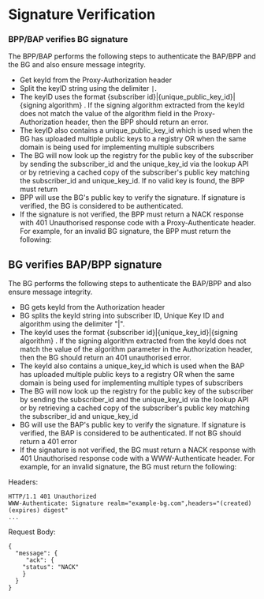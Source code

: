 Signature Verification
==========

### BPP/BAP verifies BG signature

The BPP/BAP performs the following steps to authenticate the BAP/BPP and the BG and also ensure message integrity.

* Get keyId from the Proxy-Authorization header
* Split the keyID string using the delimiter `|`. 
* The keyID uses the format {subscriber id}|{unique_public_key_id}|{signing algorithm} . If the signing algorithm extracted from the keyId does not match the value of the algorithm field in the Proxy-Authorization header, then the BPP should return an error.
* The keyID also contains a unique_public_key_id which is used when the BG has uploaded multiple public keys to a registry OR when the same domain is being used for implementing multiple subscribers
* The BG will now look up the registry for the public key of the subscriber by sending the subscriber_id and the unique_key_id via the lookup API or by retrieving a cached copy of the subscriber's public key matching the subscriber_id and unique_key_id. If no valid key is found, the BPP must return
* BPP will use the BG's public key to verify the signature. If signature is verified, the BG is considered to be authenticated.
* If the signature is not verified, the BPP must return a NACK response with 401 Unauthorised response code with a Proxy-Authenticate header. For example, for an invalid BG signature, the BPP must return the following:



## BG verifies BAP/BPP signature

The BG performs the following steps to authenticate the BAP/BPP and also ensure message integrity.

* BG gets keyId from the Authorization header
* BG splits the keyId string into subscriber ID, Unique Key ID and algorithm using the delimiter "|".
* The keyId uses the format {subscriber id}|{unique_key_id}|{signing algorithm} . If the signing algorithm extracted from the keyId does not match the value of the algorithm parameter in the Authorization header, then the BG should return an 401 unauthorised error.
* The keyId also contains a unique_key_id which is used when the BAP has uploaded multiple public keys to a registry OR when the same domain is being used for implementing multiple types of subscribers
* The BG will now look up the registry for the public key of the subscriber by sending the subscriber_id and the unique_key_id via the lookup API or by retrieving a cached copy of the subscriber's public key matching the subscriber_id and unique_key_id
* BG will use the BAP's public key to verify the signature. If signature is verified, the BAP is considered to be authenticated. If not BG should return a 401 error
* If the signature is not verified, the BG must return a NACK response with 401 Unauthorised response code with a WWW-Authenticate header. For example, for an invalid signature, the BG must return the following:

Headers:

```
HTTP/1.1 401 Unauthorized
WWW-Authenticate: Signature realm="example-bg.com",headers="(created) (expires) digest"
...
```

Request Body:

```
{
  "message": {
     "ack": {
	"status": "NACK"
    }
  }
}
```